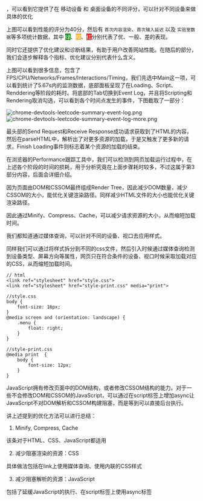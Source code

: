 ，可以看到它提供了在 移动设备 和 桌面设备的不同评分，可以针对不同设备来做具体的优化

上图可以看到性能的评分为40分，然后有 `首次内容渲染`、`首次输入延迟` 以及 `实验室数据`等多项统计数据，其中 <span style="background-color:green;color:#fff">绿</span>、<span style="background-color:orange;color:#fff">橙</span>、<span style="background-color:red;color:#fff">红</span>分别代表了优、一般、差的表现。

同时它还提供了优化建议和诊断结果，有助于用户改善网站性能。在随后的部分，我们会逐步解释各个指标、优化建议分别代表什么含义。



上图可以看到很多信息，包含了FPS/CPU/Networks/Frames/Interactions/Timing，我们先选中Main这一项，可以看到统计了5.67s内的监测数据，底部面板呈现了在Loading、Script、Renddering等阶段的耗时。将底部的Tab切换到Event Log，并且将Scripting和Rendering取消勾选，可以看到各个时间点发生的事件，下图截取了一部分：


![chrome-devtools-leetcode-summary-event-log.png](https://blog-1258030304.cos.ap-guangzhou.myqcloud.com/chrome-devtools-leetcode-summary-event-log.png)
![chrome-devtools-leetcode-summary-event-log-more.png](https://blog-1258030304.cos.ap-guangzhou.myqcloud.com/chrome-devtools-leetcode-summary-event-log-more.png)

最头部的Send Request和Receive Response成功请求获取到了HTML的内容，然后在parseHTML中，解析出了对更多资源的加载，于是又触发了更多新的请求，Finish Loading事件则标志着某个资源的加载的结束。


在浏览器的Performance跟踪工具中，我们可以检测到网页加载运行过程中，在上述各个阶段的时间的损耗，用于分析究竟在上面步骤耗时较多，不过这属于第3部分内容，后面会详细介绍。



因为页面由DOM和CSSOM最终组成Render Tree，因此减少DOM数量，减少CSSOM的大小，能优化关键渲染路径。同样减少HTML文件的大小也能优化关键渲染路径。

因此通过Minify、Compress、Cache，可以减少请求资源的大小，从而缩短加载时间。

我们都知道通过媒体查询，可以针对不同的设备、视口去应用样式。

同样我们可以通过将样式拆分到不同的css文件，然后引入时候通过媒体查询检测到设备类型、屏幕方向等属性，网页只在符合条件的设备、视口时候采取加载对应的CSS，从而缩短加载时间。

```
// html
<link ref="stylesheet" href="style.css">
<link ref="stylesheet" href="style-print.css" media="print">

//style.css
body {
	font-size: 16px;
}
@media screen and (orientation: landscape) {
	.menu {
		float: right;
	}
}

//style-print.css
@media print  {
	body {
		font-size: 12px;
	}
}
```

JavaScript拥有修改页面中的DOM结构，或者修改CSSOM结构的能力。对于一些不会修改DOM和CSSOM的JavaScript，可以通过在script标签上增加async让JavaScript不对DOM解析和CSSOM构建阻塞，而是等到可以直接后台执行。

讲上述提到的优化方法可以进行总结：

1. Minify, Compress, Cache

该条对于HTML、CSS、JavaScript都适用

2. 减少阻塞渲染的资源：CSS

具体做法包括在link上使用媒体查询、使用内联的CSS样式

3. 减少阻塞解析的资源：JavaScript

包括了延缓JavaScript的执行、在script标签上使用async标签